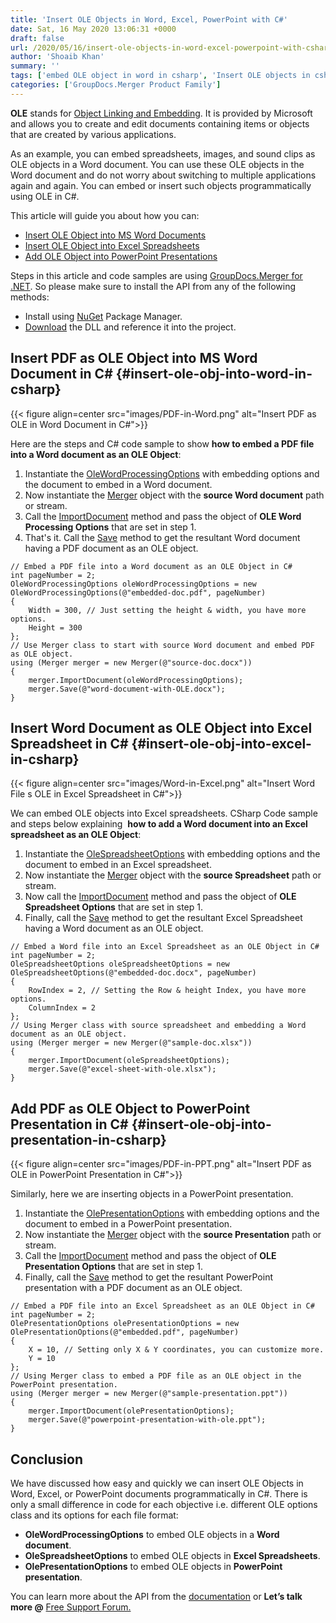 ```yaml
---
title: 'Insert OLE Objects in Word, Excel, PowerPoint with C#'
date: Sat, 16 May 2020 13:06:31 +0000
draft: false
url: /2020/05/16/insert-ole-objects-in-word-excel-powerpoint-with-csharp/
author: 'Shoaib Khan'
summary: ''
tags: ['embed OLE object in word in csharp', 'Insert OLE objects in csharp', 'insert OLE objects in excel in csharp', 'insert OLE objects in presentations in csharp']
categories: ['GroupDocs.Merger Product Family']
---
```


**OLE** stands for [Object Linking and Embedding](https://docs.microsoft.com/en-us/cpp/mfc/ole-background). It is provided by Microsoft and allows you to create and edit documents containing items or objects that are created by various applications.

As an example, you can embed spreadsheets, images, and sound clips as OLE objects in a Word document. You can use these OLE objects in the Word document and do not worry about switching to multiple applications again and again. You can embed or insert such objects programmatically using OLE in C#.

This article will guide you about how you can:

*   [Insert OLE Object into MS Word Documents](https://blog.groupdocs.com/2020/05/16/insert-ole-objects-in-word-excel-powerpoint-with-csharp/#insert-ole-obj-into-word-in-csharp)
*   [Insert OLE Object into Excel Spreadsheets](https://blog.groupdocs.com/2020/05/16/insert-ole-objects-in-word-excel-powerpoint-with-csharp/#insert-ole-obj-into-excel-in-csharp)
*   [Add OLE Object into PowerPoint Presentations](https://blog.groupdocs.com/2020/05/16/insert-ole-objects-in-word-excel-powerpoint-with-csharp/#insert-ole-obj-into-presentation-in-csharp)

Steps in this article and code samples are using [GroupDocs.Merger for .NET](https://products.groupdocs.com/merger/net). So please make sure to install the API from any of the following methods:

*   Install using [NuGet](https://www.nuget.org/packages/GroupDocs.Merger) Package Manager.
*   [Download](https://downloads.groupdocs.com/merger/net) the DLL and reference it into the project.

## Insert PDF as OLE Object into MS Word Document in C# {#insert-ole-obj-into-word-in-csharp}



{{< figure align=center src="images/PDF-in-Word.png" alt="Insert PDF as OLE in Word Document in C#">}}


Here are the steps and C# code sample to show **how to embed a PDF file into a Word document as an OLE Object**:

1.  Instantiate the [OleWordProcessingOptions](https://apireference.groupdocs.com/merger/net/groupdocs.merger.domain.options/olewordprocessingoptions) with embedding options and the document to embed in a Word document.
2.  Now instantiate the [Merger](https://apireference.groupdocs.com/merger/net/groupdocs.merger/merger) object with the **source Word document** path or stream.
3.  Call the [ImportDocument](https://apireference.groupdocs.com/merger/net/groupdocs.merger/merger/methods/importdocument) method and pass the object of **OLE Word Processing Options** that are set in step 1.
4.  That's it. Call the [Save](https://apireference.groupdocs.com/merger/net/groupdocs.merger.merger/save/methods/1) method to get the resultant Word document having a PDF document as an OLE object.

```
// Embed a PDF file into a Word document as an OLE Object in C#
int pageNumber = 2;
OleWordProcessingOptions oleWordProcessingOptions = new OleWordProcessingOptions(@"embedded-doc.pdf", pageNumber)
{ 
    Width = 300, // Just setting the height & width, you have more options.
    Height = 300
};
// Use Merger class to start with source Word document and embed PDF as OLE object.
using (Merger merger = new Merger(@"source-doc.docx"))
{
    merger.ImportDocument(oleWordProcessingOptions);
    merger.Save(@"word-document-with-OLE.docx");
}
```

## Insert Word Document as OLE Object into Excel Spreadsheet in C# {#insert-ole-obj-into-excel-in-csharp}



{{< figure align=center src="images/Word-in-Excel.png" alt="Insert Word File s OLE in Excel Spreadsheet in C#">}}


We can embed OLE objects into Excel spreadsheets. CSharp Code sample and steps below explaining  **how to add a Word document into an Excel spreadsheet as an OLE Object**:

1.  Instantiate the [OleSpreadsheetOptions](https://apireference.groupdocs.com/merger/net/groupdocs.merger.domain.options/olespreadsheetoptions) with embedding options and the document to embed in an Excel spreadsheet.
2.  Now instantiate the [Merger](https://apireference.groupdocs.com/merger/net/groupdocs.merger/merger) object with the **source Spreadsheet** path or stream.
3.  Now call the [ImportDocument](https://apireference.groupdocs.com/merger/net/groupdocs.merger/merger/methods/importdocument) method and pass the object of **OLE Spreadsheet Options** that are set in step 1.
4.  Finally, call the [Save](https://apireference.groupdocs.com/merger/net/groupdocs.merger.merger/save/methods/1) method to get the resultant Excel Spreadsheet having a Word document as an OLE object.

```
// Embed a Word file into an Excel Spreadsheet as an OLE Object in C#
int pageNumber = 2;
OleSpreadsheetOptions oleSpreadsheetOptions = new OleSpreadsheetOptions(@"embedded-doc.docx", pageNumber)
{
    RowIndex = 2, // Setting the Row & height Index, you have more options.
    ColumnIndex = 2
};
// Using Merger class with source spreadsheet and embedding a Word document as an OLE object.
using (Merger merger = new Merger(@"sample-doc.xlsx"))
{
    merger.ImportDocument(oleSpreadsheetOptions);
    merger.Save(@"excel-sheet-with-ole.xlsx");
}
```

## Add PDF as OLE Object to PowerPoint Presentation in C# {#insert-ole-obj-into-presentation-in-csharp}



{{< figure align=center src="images/PDF-in-PPT.png" alt="Insert PDF as OLE in PowerPoint Presentation in C#">}}


Similarly, here we are inserting objects in a PowerPoint presentation.

1.  Instantiate the [OlePresentationOptions](https://apireference.groupdocs.com/merger/net/groupdocs.merger.domain.options/olepresentationoptions) with embedding options and the document to embed in a PowerPoint presentation.
2.  Now instantiate the [Merger](https://apireference.groupdocs.com/merger/net/groupdocs.merger/merger) object with the **source Presentation** path or stream.
3.  Call the [ImportDocument](https://apireference.groupdocs.com/merger/net/groupdocs.merger/merger/methods/importdocument) method and pass the object of **OLE Presentation Options** that are set in step 1.
4.  Finally, call the [Save](https://apireference.groupdocs.com/merger/net/groupdocs.merger.merger/save/methods/1) method to get the resultant PowerPoint presentation with a PDF document as an OLE object.

```
// Embed a PDF file into an Excel Spreadsheet as an OLE Object in C#
int pageNumber = 2;
OlePresentationOptions olePresentationOptions = new OlePresentationOptions(@"embedded.pdf", pageNumber)
{
    X = 10, // Setting only X & Y coordinates, you can customize more.
    Y = 10
};
// Using Merger class to embed a PDF file as an OLE object in the PowerPoint presentation.
using (Merger merger = new Merger(@"sample-presentation.ppt"))
{
    merger.ImportDocument(olePresentationOptions);
    merger.Save(@"powerpoint-presentation-with-ole.ppt");
}
```

## Conclusion

We have discussed how easy and quickly we can insert OLE Objects in Word, Excel, or PowerPoint documents programmatically in C#. There is only a small difference in code for each objective i.e. different OLE options class and its options for each file format:

*   **OleWordProcessingOptions** to embed OLE objects in a **Word document**.
*   **OleSpreadsheetOptions** to embed OLE objects in **Excel Spreadsheets**.
*   **OlePresentationOptions** to embed OLE objects in **PowerPoint presentation**.

You can learn more about the API from the [documentation](https://docs.groupdocs.com/merger/net/import-documents/) or **Let’s talk more @** [Free Support Forum.](https://forum.groupdocs.com/c/merger)




